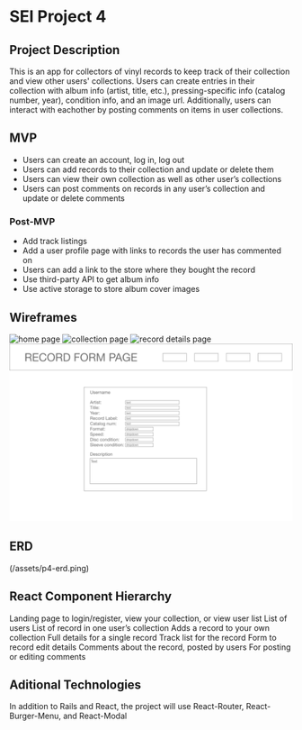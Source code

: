 # SEI Project 4

## Project Description
This is an app for collectors of vinyl records to keep track of their collection and view other users' collections. Users can create entries in their collection with album info (artist, title, etc.), pressing-specific info (catalog number, year), condition info, and an image url. Additionally, users can interact with eachother by posting comments on items in user collections.

## MVP
* Users can create an account, log in, log out
* Users can add records to their collection and update or delete them
* Users can view their own collection as well as other user’s collections
* Users can post comments on records in any user’s collection and update   or delete comments

### Post-MVP
* Add track listings
* Add a user profile page with links to records the user has commented on
* Users can add a link to the store where they bought the record
* Use third-party API to get album info
* Use active storage to store album cover images

## Wireframes
![home page](/assets/wireframes/home)
![collection page](/assets/wireframes/collection_page)
![record details page](/assets/wireframes/record_details.png)
![record form page](/assets/wireframes/record_form_page.png)

## ERD
(/assets/p4-erd.ping)

## React Component Hierarchy
<App />
	<Home /> Landing page to login/register, view your collection, or view user list
	<Login/Register />
		<LoginForm />
		<RegisterForm />
	<UsersList /> List of users
  <UpdateUserInfo />
  <RecordsList /> List of record in one user’s collection
    <RecordForm /> Adds a record to your own collection
  <RecordDetails /> Full details for a single record
    <TrackList /> Track list for the record
    <RecordForm /> Form to record edit details
    <CommentsList /> Comments about the record, posted by users
      <CommentForm /> For posting or editing comments

## Aditional Technologies
In addition to Rails and React, the project will use React-Router, React-Burger-Menu, and React-Modal